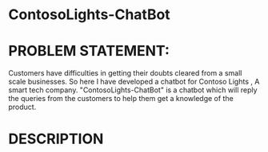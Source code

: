 # ContosoLights-ChatBot
# PROBLEM STATEMENT:
Customers have difficulties in getting their doubts cleared from a small scale businesses. So here I have developed a chatbot for Contoso Lights , A smart tech company. "ContosoLights-ChatBot" is a chatbot which will reply the queries from the customers to help them get a knowledge of the product.

# DESCRIPTION
